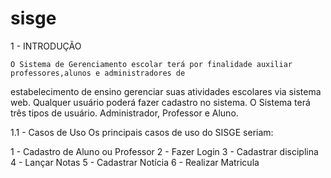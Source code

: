 sisge
=====


1 - INTRODUÇÃO

	O Sistema de Gerenciamento escolar terá por finalidade auxiliar professores,alunos e administradores de 
estabelecimento de ensino gerenciar suas atividades escolares via sistema web.
	Qualquer usuário poderá fazer cadastro no sistema. 
	O Sistema terá três tipos de usuário. Administrador, Professor e Aluno.


1.1 - Casos de Uso
    Os principais casos de uso do SISGE seriam:

1 -  Cadastro de Aluno ou Professor
2 - Fazer Login
3 - Cadastrar disciplina
4 - Lançar Notas 
5 - Cadastrar Notícia
6 - Realizar Matricula

